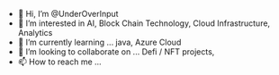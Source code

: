 - 👋 Hi, I’m @UnderOverInput
- 👀 I’m interested in AI, Block Chain Technology, Cloud Infrastructure, Analytics 
- 🌱 I’m currently learning ... java, Azure Cloud
- 💞️ I’m looking to collaborate on ... Defi / NFT projects, 
- 📫 How to reach me ...

<!---
UnderOverInput/UnderOverInput is a ✨ special ✨ repository because its `README.md` (this file) appears on your GitHub profile.
You can click the Preview link to take a look at your changes.
--->
